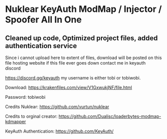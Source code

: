 # Nuklear KeyAuth ModMap / Injector / Spoofer All In One


Cleaned up code, Optimized project files, added authentication service
-----------------
Since i cannot upload here to extent of files, download will be posted on this file hosting website if this file ever goes down contact me in keyauth discord

https://discord.gg/keyauth my username is either tobi or tobiwobi.


Download: https://krakenfiles.com/view/V1GxwukjNF/file.html


Password: tobiwobi

Credits Nuklear: https://github.com/vurtun/nuklear


Credits to orginal creator: https://github.com/Dualisc/loaderbytes-modmap-kdmapper


KeyAuth Authentication: https://github.com/KeyAuth/
